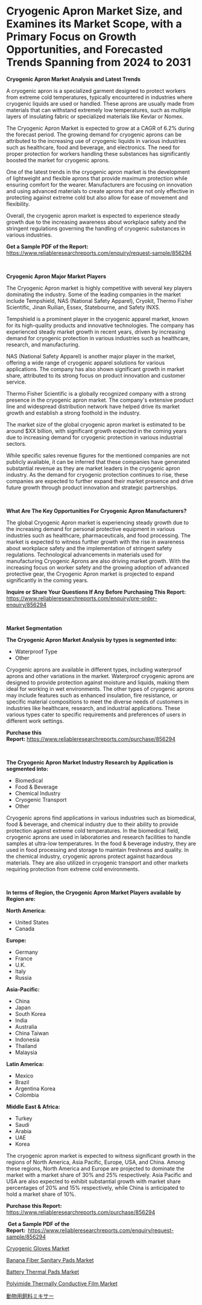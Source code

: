 <p><h1>Cryogenic Apron Market Size, and Examines its Market Scope, with a Primary Focus on Growth Opportunities, and Forecasted Trends Spanning from 2024 to 2031</h1></p><p><strong>Cryogenic Apron Market Analysis and Latest Trends</strong></p>
<p><p>A cryogenic apron is a specialized garment designed to protect workers from extreme cold temperatures, typically encountered in industries where cryogenic liquids are used or handled. These aprons are usually made from materials that can withstand extremely low temperatures, such as multiple layers of insulating fabric or specialized materials like Kevlar or Nomex.</p><p>The Cryogenic Apron Market is expected to grow at a CAGR of 6.2% during the forecast period. The growing demand for cryogenic aprons can be attributed to the increasing use of cryogenic liquids in various industries such as healthcare, food and beverage, and electronics. The need for proper protection for workers handling these substances has significantly boosted the market for cryogenic aprons.</p><p>One of the latest trends in the cryogenic apron market is the development of lightweight and flexible aprons that provide maximum protection while ensuring comfort for the wearer. Manufacturers are focusing on innovation and using advanced materials to create aprons that are not only effective in protecting against extreme cold but also allow for ease of movement and flexibility.</p><p>Overall, the cryogenic apron market is expected to experience steady growth due to the increasing awareness about workplace safety and the stringent regulations governing the handling of cryogenic substances in various industries.</p></p>
<p><strong>Get a Sample PDF of the Report:&nbsp;</strong> <a href="https://www.reliableresearchreports.com/enquiry/request-sample/856294">https://www.reliableresearchreports.com/enquiry/request-sample/856294</a></p>
<p>&nbsp;</p>
<p><strong>Cryogenic Apron Major Market Players</strong></p>
<p><p>The Cryogenic Apron market is highly competitive with several key players dominating the industry. Some of the leading companies in the market include Tempshield, NAS (National Safety Apparel), Cryokit, Thermo Fisher Scientific, Jinan Ruilian, Essex, Statebourne, and Safety INXS.</p><p>Tempshield is a prominent player in the cryogenic apparel market, known for its high-quality products and innovative technologies. The company has experienced steady market growth in recent years, driven by increasing demand for cryogenic protection in various industries such as healthcare, research, and manufacturing.</p><p>NAS (National Safety Apparel) is another major player in the market, offering a wide range of cryogenic apparel solutions for various applications. The company has also shown significant growth in market share, attributed to its strong focus on product innovation and customer service.</p><p>Thermo Fisher Scientific is a globally recognized company with a strong presence in the cryogenic apron market. The company's extensive product line and widespread distribution network have helped drive its market growth and establish a strong foothold in the industry.</p><p>The market size of the global cryogenic apron market is estimated to be around $XX billion, with significant growth expected in the coming years due to increasing demand for cryogenic protection in various industrial sectors.</p><p>While specific sales revenue figures for the mentioned companies are not publicly available, it can be inferred that these companies have generated substantial revenue as they are market leaders in the cryogenic apron industry. As the demand for cryogenic protection continues to rise, these companies are expected to further expand their market presence and drive future growth through product innovation and strategic partnerships.</p></p>
<p>&nbsp;</p>
<p><strong>What Are The Key Opportunities For Cryogenic Apron Manufacturers?</strong></p>
<p><p>The global Cryogenic Apron market is experiencing steady growth due to the increasing demand for personal protective equipment in various industries such as healthcare, pharmaceuticals, and food processing. The market is expected to witness further growth with the rise in awareness about workplace safety and the implementation of stringent safety regulations. Technological advancements in materials used for manufacturing Cryogenic Aprons are also driving market growth. With the increasing focus on worker safety and the growing adoption of advanced protective gear, the Cryogenic Apron market is projected to expand significantly in the coming years.</p></p>
<p><strong>Inquire or Share Your Questions If Any Before Purchasing This Report:</strong> <a href="https://www.reliableresearchreports.com/enquiry/pre-order-enquiry/856294">https://www.reliableresearchreports.com/enquiry/pre-order-enquiry/856294</a></p>
<p>&nbsp;</p>
<p><strong>Market Segmentation</strong></p>
<p><strong>The Cryogenic Apron Market Analysis by types is segmented into:</strong></p>
<p><ul><li>Waterproof Type</li><li>Other</li></ul></p>
<p><p>Cryogenic aprons are available in different types, including waterproof aprons and other variations in the market. Waterproof cryogenic aprons are designed to provide protection against moisture and liquids, making them ideal for working in wet environments. The other types of cryogenic aprons may include features such as enhanced insulation, fire resistance, or specific material compositions to meet the diverse needs of customers in industries like healthcare, research, and industrial applications. These various types cater to specific requirements and preferences of users in different work settings.</p></p>
<p><strong>Purchase this Report:&nbsp;</strong><a href="https://www.reliableresearchreports.com/purchase/856294">https://www.reliableresearchreports.com/purchase/856294</a></p>
<p>&nbsp;</p>
<p><strong>The Cryogenic Apron Market Industry Research by Application is segmented into:</strong></p>
<p><ul><li>Biomedical</li><li>Food & Beverage</li><li>Chemical Industry</li><li>Cryogenic Transport</li><li>Other</li></ul></p>
<p><p>Cryogenic aprons find applications in various industries such as biomedical, food & beverage, and chemical industry due to their ability to provide protection against extreme cold temperatures. In the biomedical field, cryogenic aprons are used in laboratories and research facilities to handle samples at ultra-low temperatures. In the food & beverage industry, they are used in food processing and storage to maintain freshness and quality. In the chemical industry, cryogenic aprons protect against hazardous materials. They are also utilized in cryogenic transport and other markets requiring protection from extreme cold environments.</p></p>
<p>&nbsp;</p>
<p><strong>In terms of Region, the Cryogenic Apron Market Players available by Region are:</strong></p>
<p>
    <p> <strong> North America: </strong>
        <ul>
            <li>United States</li>
            <li>Canada</li>
        </ul>
        </p> 
    <p> <strong> Europe: </strong>
        <ul>
            <li>Germany</li>
            <li>France</li>
            <li>U.K.</li>
            <li>Italy</li>
            <li>Russia</li>
        </ul>
        </p> 
    <p> <strong> Asia-Pacific: </strong>
        <ul>
            <li>China</li>
            <li>Japan</li>
            <li>South Korea</li>
            <li>India</li>
            <li>Australia</li>
            <li>China Taiwan</li>
            <li>Indonesia</li>
            <li>Thailand</li>
            <li>Malaysia</li>
        </ul>
        </p> 
    <p> <strong> Latin America: </strong>
        <ul>
            <li>Mexico</li>
            <li>Brazil</li>
            <li>Argentina Korea</li>
            <li>Colombia</li>
        </ul>
        </p> 
    <p> <strong> Middle East & Africa: </strong>
        <ul>
            <li>Turkey</li>
            <li>Saudi</li>
            <li>Arabia</li>
            <li>UAE</li>
            <li>Korea</li>
        </ul>
    </p>
    </p>
<p><p>The cryogenic apron market is expected to witness significant growth in the regions of North America, Asia Pacific, Europe, USA, and China. Among these regions, North America and Europe are projected to dominate the market with a market share of 30% and 25% respectively. Asia Pacific and USA are also expected to exhibit substantial growth with market share percentages of 20% and 15% respectively, while China is anticipated to hold a market share of 10%.</p></p>
<p><strong>Purchase this Report: </strong><a href="https://www.reliableresearchreports.com/purchase/856294">https://www.reliableresearchreports.com/purchase/856294</a></p>
<p>&nbsp;<strong>Get a Sample PDF of the Report:&nbsp;&nbsp;</strong><a href="https://www.reliableresearchreports.com/enquiry/request-sample/856294">https://www.reliableresearchreports.com/enquiry/request-sample/856294</a></p>
<p><strong></strong></p>
<p><p><a href="https://github.com/mancsybtousav/Market-Research-Report-List-1/blob/main/cryogenic-gloves-market.md">Cryogenic Gloves Market</a></p><p><a href="https://github.com/josesg55/Market-Research-Report-List-1/blob/main/banana-fiber-sanitary-pads-market.md">Banana Fiber Sanitary Pads Market</a></p><p><a href="https://issuu.com/reportprime-2/docs/battery-thermal-pads-market-size-2030.pptx">Battery Thermal Pads Market</a></p><p><a href="https://issuu.com/reportprime-2/docs/polyimide-thermally-conductive-film-market-size-20">Polyimide Thermally Conductive Film Market</a></p><p><a href="https://github.com/xtkhtofdt934839/Market-Research-Report-List-1/blob/main/69622273484.md">動物用飼料ミキサー</a></p></p>